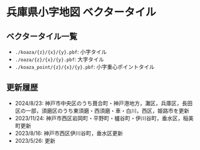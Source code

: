 # 兵庫県小字地図 ベクタータイル
## ベクタータイル一覧
- `./koaza/{z}/{x}/{y}.pbf`: 小字タイル
- `./oaza/{z}/{x}/{y}.pbf`: 大字タイル
- `./koaza_point/{z}/{x}/{y}.pbf`: 小字重心ポイントタイル

## 更新履歴
- 2024/8/23: 神戸市中央区のうち葺合町・神戸港地方，灘区，兵庫区，長田区の一部，須磨区のうち東須磨・西須磨・車・白川，西区，姫路市を更新
- 2023/11/24: 神戸市西区岩岡町・平野町・櫨谷町・伊川谷町，垂水区，稲美町更新
- 2023/8/16: 神戸市西区伊川谷町，垂水区更新
- 2023/5/26: 更新
